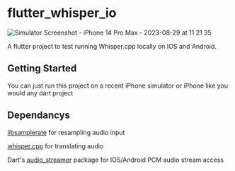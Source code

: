 # flutter_whisper_io
![Simulator Screenshot - iPhone 14 Pro Max - 2023-08-29 at 11 21 35](https://github.com/gabrielclark3330/flutter_whisper_io/assets/59420727/15786412-c90d-4423-83a9-259ec500e8ac)

A flutter project to test running Whisper.cpp locally on IOS and Android.

## Getting Started

You can just run this project on a recent iPhone simulator or iPhone like you would any dart project

## Dependancys
[libsamplerate](https://github.com/libsndfile/libsamplerate) for resampling audio input

[whisper.cpp](https://github.com/ggerganov/whisper.cpp) for translating audio

Dart's [audio_streamer](https://pub.dev/packages/audio_streamer) package for IOS/Android PCM audio stream access
